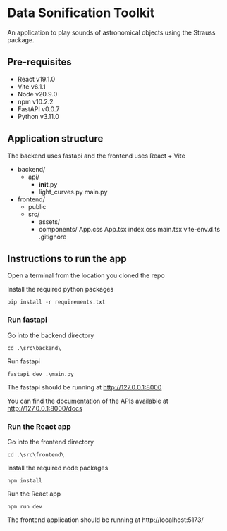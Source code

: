 # Data Sonification Toolkit

An application to play sounds of astronomical objects using the Strauss package.

## Pre-requisites

- React v19.1.0
- Vite v6.1.1
- Node v20.9.0
- npm v10.2.2
- FastAPI v0.0.7
- Python v3.11.0

## Application structure

The backend uses fastapi and the frontend uses React + Vite

- backend/
  - api/
    - __init__.py
    - light_curves.py
  main.py
- frontend/
  - public
  - src/
    - assets/
    - components/
    App.css
    App.tsx
    index.css
    main.tsx
    vite-env.d.ts
    .gitignore

## Instructions to run the app

Open a terminal from the location you cloned the repo

Install the required python packages

`pip install -r requirements.txt`

### Run fastapi

Go into the backend directory

`cd .\src\backend\`

Run fastapi

`fastapi dev .\main.py`

The fastapi should be running at http://127.0.0.1:8000

You can find the documentation of the APIs available at http://127.0.0.1:8000/docs

### Run the React app

Go into the frontend directory

`cd .\src\frontend\`

Install the required node packages

`npm install`

Run the React app

`npm run dev`

The frontend application should be running at http://localhost:5173/
